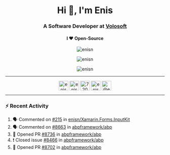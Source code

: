 <h1 align="center">Hi 👋, I'm Enis</h1>
<h3 align="center">A Software Developer at <a href="/volosoft">Volosoft</a></h3>

<h4 align="center"> I ❤ Open-Source</h4>

<p align="center"> <img src="https://komarev.com/ghpvc/?username=enisn" alt="enisn" /> </p>

<p align="center">
<img src="https://github-readme-stats.vercel.app/api/top-langs/?username=enisn&layout=compact" alt="enisn" />
</p>

<p align="center">
<img src="https://github-readme-stats.vercel.app/api?username=enisn&show_icons=true" alt="enisn" />
</p>

<hr />

<p align="center">
<a href="https://dev.to/enisn" target="blank"><img align="center" src="https://cdn.jsdelivr.net/npm/simple-icons@3.0.1/icons/dev-dot-to.svg" alt="enisn" height="30" width="30" /></a>
<a href="https://twitter.com/enisnecipoglu" target="blank"><img align="center" src="https://cdn.jsdelivr.net/npm/simple-icons@3.0.1/icons/twitter.svg" alt="enisnecipoglu" height="30" width="30" /></a>
<a href="https://stackoverflow.com/users/7200126" target="blank"><img align="center" src="https://cdn.jsdelivr.net/npm/simple-icons@3.0.1/icons/stackoverflow.svg" alt="7200126" height="30" width="30" /></a>
<a href="https://instagram.com/enisnecipoglu" target="blank"><img align="center" src="https://cdn.jsdelivr.net/npm/simple-icons@3.0.1/icons/instagram.svg" alt="enisnecipoglu" height="30" width="30" /></a>
<a href="https://medium.com/@enis.necipoglu" target="blank"><img align="center" src="https://cdn.jsdelivr.net/npm/simple-icons@3.0.1/icons/medium.svg" alt="@enis.necipoglu" height="30" width="30" /></a>
</p>

<hr />

### :zap: Recent Activity

<!--START_SECTION:activity-->
1. 🗣 Commented on [#215](https://github.com/enisn/Xamarin.Forms.InputKit/issues/215) in [enisn/Xamarin.Forms.InputKit](https://github.com/enisn/Xamarin.Forms.InputKit)
2. 🗣 Commented on [#8663](https://github.com/abpframework/abp/issues/8663) in [abpframework/abp](https://github.com/abpframework/abp)
3. 💪 Opened PR [#8736](https://github.com/abpframework/abp/pull/8736) in [abpframework/abp](https://github.com/abpframework/abp)
4. ❗️ Closed issue [#8466](https://github.com/abpframework/abp/issues/8466) in [abpframework/abp](https://github.com/abpframework/abp)
5. 💪 Opened PR [#8702](https://github.com/abpframework/abp/pull/8702) in [abpframework/abp](https://github.com/abpframework/abp)
<!--END_SECTION:activity-->

